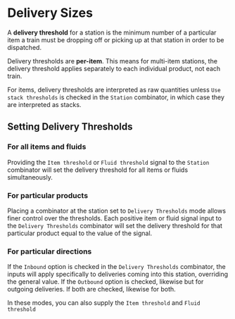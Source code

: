 # Delivery Sizes

A **delivery threshold** for a station is the minimum number of a particular item a train must be dropping off or picking up at that station in order to be dispatched.

Delivery thresholds are **per-item**. This means for multi-item stations, the delivery threshold applies separately to each individual product, not each train.

For items, delivery thresholds are interpreted as raw quantities unless `Use stack thresholds` is checked in the `Station` combinator, in which case they are interpreted as stacks.

## Setting Delivery Thresholds

### For all items and fluids

Providing the `Item threshold` or `Fluid threshold` signal to the `Station` combinator will set the delivery threshold for all items or fluids simultaneously.

### For particular products

Placing a combinator at the station set to `Delivery Thresholds` mode allows finer control over the thresholds. Each positive item or fluid signal input to the `Delivery Thresholds` combinator will set the delivery threshold for that particular product equal to the value of the signal.

### For particular directions

If the `Inbound` option is checked in the `Delivery Thresholds` combinator, the inputs will apply specifically to deliveries coming into this station, overriding the general value. If the `Outbound` option is checked, likewise but for outgoing deliveries. If both are checked, likewise for both.

In these modes, you can also supply the `Item threshold` and `Fluid threshold`
